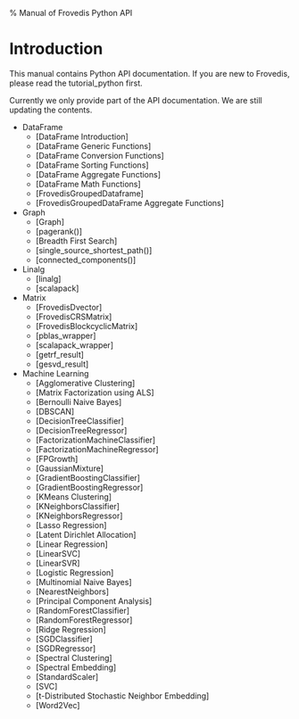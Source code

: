 % Manual of Frovedis Python API

# Introduction

This manual contains Python API documentation.
If you are new to Frovedis, please read the tutorial_python first.

Currently we only provide part of the API documentation.
We are still updating the contents.

- DataFrame
    + [DataFrame Introduction] 
    + [DataFrame Generic Functions]
    + [DataFrame Conversion Functions]
    + [DataFrame Sorting Functions]
    + [DataFrame Aggregate Functions]
    + [DataFrame Math Functions]
    + [FrovedisGroupedDataframe]
    + [FrovedisGroupedDataFrame Aggregate Functions]
- Graph
    + [Graph]
    + [pagerank()]
    + [Breadth First Search]
    + [single_source_shortest_path()]
    + [connected_components()]
- Linalg
    + [linalg] 
    + [scalapack]
- Matrix
    + [FrovedisDvector] 
    + [FrovedisCRSMatrix]
    + [FrovedisBlockcyclicMatrix]
    + [pblas_wrapper]
    + [scalapack_wrapper]
    + [getrf_result]
    + [gesvd_result]
- Machine Learning
    + [Agglomerative Clustering]
    + [Matrix Factorization using ALS]
    + [Bernoulli Naive Bayes]
    + [DBSCAN]
    + [DecisionTreeClassifier]
    + [DecisionTreeRegressor]
    + [FactorizationMachineClassifier]
    + [FactorizationMachineRegressor]
    + [FPGrowth]
    + [GaussianMixture]
    + [GradientBoostingClassifier]
    + [GradientBoostingRegressor]
    + [KMeans Clustering]
    + [KNeighborsClassifier]
    + [KNeighborsRegressor]
    + [Lasso Regression]
    + [Latent Dirichlet Allocation]
    + [Linear Regression]
    + [LinearSVC]
    + [LinearSVR]
    + [Logistic Regression]
    + [Multinomial Naive Bayes]
    + [NearestNeighbors]
    + [Principal Component Analysis]
    + [RandomForestClassifier]
    + [RandomForestRegressor]
    + [Ridge Regression]
    + [SGDClassifier]
    + [SGDRegressor]
    + [Spectral Clustering]
    + [Spectral Embedding]
    + [StandardScaler]
    + [SVC]
    + [t-Distributed Stochastic Neighbor Embedding]
    + [Word2Vec]
